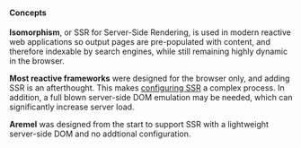 #### Concepts

**Isomorphism**, or SSR for Server-Side Rendering, is used in modern reactive web applications so output pages are pre-populated with content, and therefore indexable by search engines, while still remaining highly dynamic in the browser.

**Most reactive frameworks** were designed for the browser only, and adding SSR is an afterthought. This makes [configuring SSR](https://www.digitalocean.com/community/tutorials/react-server-side-rendering) a complex process. In addition, a full blown server-side DOM emulation may be needed, which can significantly increase server load.

**Aremel** was designed from the start to support SSR with a lightweight server-side DOM and no addtional configuration.
